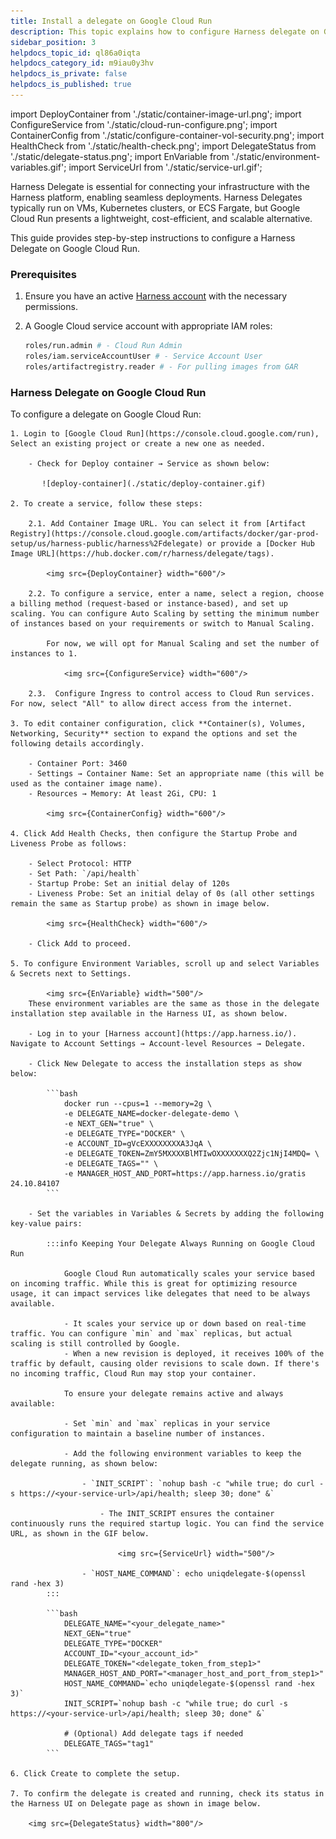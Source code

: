 ```yaml
---
title: Install a delegate on Google Cloud Run
description: This topic explains how to configure Harness delegate on Google Cloud Run.
sidebar_position: 3
helpdocs_topic_id: ql86a0iqta
helpdocs_category_id: m9iau0y3hv
helpdocs_is_private: false
helpdocs_is_published: true
---
```


import DeployContainer from './static/container-image-url.png';
import ConfigureService from './static/cloud-run-configure.png';
import ContainerConfig from './static/configure-container-vol-security.png';
import HealthCheck from './static/health-check.png';
import DelegateStatus from './static/delegate-status.png';
import EnVariable from './static/environment-variables.gif';
import ServiceUrl from  './static/service-url.gif';

Harness Delegate is essential for connecting your infrastructure with the Harness platform, enabling seamless deployments. Harness Delegates typically run on VMs, Kubernetes clusters, or ECS Fargate, but Google Cloud Run presents a lightweight, cost-efficient, and scalable alternative.

This guide provides step-by-step instructions to configure a Harness Delegate on Google Cloud Run.

### Prerequisites

1. Ensure you have an active [Harness account](https://app.harness.io) with the necessary permissions. 

2. A Google Cloud service account with appropriate IAM roles:
    
    ```bash
    roles/run.admin # - Cloud Run Admin
    roles/iam.serviceAccountUser # - Service Account User
    roles/artifactregistry.reader # - For pulling images from GAR
    ```

### Harness Delegate on Google Cloud Run

To configure a delegate on Google Cloud Run:  

    1. Login to [Google Cloud Run](https://console.cloud.google.com/run), Select an existing project or create a new one as needed.
 
        - Check for Deploy container → Service as shown below:

           ![deploy-container](./static/deploy-container.gif)
        
    2. To create a service, follow these steps:

        2.1. Add Container Image URL. You can select it from [Artifact Registry](https://console.cloud.google.com/artifacts/docker/gar-prod-setup/us/harness-public/harness%2Fdelegate) or provide a [Docker Hub Image URL](https://hub.docker.com/r/harness/delegate/tags).
        
            <img src={DeployContainer} width="600"/>

        2.2. To configure a service, enter a name, select a region, choose a billing method (request-based or instance-based), and set up scaling. You can configure Auto Scaling by setting the minimum number of instances based on your requirements or switch to Manual Scaling. 
        
            For now, we will opt for Manual Scaling and set the number of instances to 1.
                
                <img src={ConfigureService} width="600"/>
                                
        2.3.  Configure Ingress to control access to Cloud Run services. For now, select "All" to allow direct access from the internet.

    3. To edit container configuration, click **Container(s), Volumes, Networking, Security** section to expand the options and set the following details accordingly.
        
        - Container Port: 3460  
        - Settings → Container Name: Set an appropriate name (this will be used as the container image name).  
        - Resources → Memory: At least 2Gi, CPU: 1 

            <img src={ContainerConfig} width="600"/>

    4. Click Add Health Checks, then configure the Startup Probe and Liveness Probe as follows:  

        - Select Protocol: HTTP  
        - Set Path: `/api/health`  
        - Startup Probe: Set an initial delay of 120s  
        - Liveness Probe: Set an initial delay of 0s (all other settings remain the same as Startup probe) as shown in image below.

            <img src={HealthCheck} width="600"/>  

        - Click Add to proceed.

    5. To configure Environment Variables, scroll up and select Variables & Secrets next to Settings.  

            <img src={EnVariable} width="500"/>
        These environment variables are the same as those in the delegate installation step available in the Harness UI, as shown below.

        - Log in to your [Harness account](https://app.harness.io/). Navigate to Account Settings → Account-level Resources → Delegate.  

        - Click New Delegate to access the installation steps as show below:

            ```bash
                docker run --cpus=1 --memory=2g \
                -e DELEGATE_NAME=docker-delegate-demo \
                -e NEXT_GEN="true" \
                -e DELEGATE_TYPE="DOCKER" \
                -e ACCOUNT_ID=gVcEXXXXXXXXA3JqA \
                -e DELEGATE_TOKEN=ZmY5MXXXXBlMTIwOXXXXXXXQ2Zjc1NjI4MDQ= \
                -e DELEGATE_TAGS="" \
                -e MANAGER_HOST_AND_PORT=https://app.harness.io/gratis 24.10.84107
            ```

        - Set the variables in Variables & Secrets by adding the following key-value pairs:

            :::info Keeping Your Delegate Always Running on Google Cloud Run 

                Google Cloud Run automatically scales your service based on incoming traffic. While this is great for optimizing resource usage, it can impact services like delegates that need to be always available.

                - It scales your service up or down based on real-time traffic. You can configure `min` and `max` replicas, but actual scaling is still controlled by Google.
                - When a new revision is deployed, it receives 100% of the traffic by default, causing older revisions to scale down. If there's no incoming traffic, Cloud Run may stop your container.

                To ensure your delegate remains active and always available:

                - Set `min` and `max` replicas in your service configuration to maintain a baseline number of instances.
                
                - Add the following environment variables to keep the delegate running, as shown below:
                    
                    - `INIT_SCRIPT`: `nohup bash -c "while true; do curl -s https://<your-service-url>/api/health; sleep 30; done" &`
                        
                        - The INIT_SCRIPT ensures the container continuously runs the required startup logic. You can find the service URL, as shown in the GIF below.
                            
                            <img src={ServiceUrl} width="500"/>

                    - `HOST_NAME_COMMAND`: echo uniqdelegate-$(openssl rand -hex 3)
            :::

            ```bash
                DELEGATE_NAME="<your_delegate_name>"
                NEXT_GEN="true"
                DELEGATE_TYPE="DOCKER"
                ACCOUNT_ID="<your_account_id>"
                DELEGATE_TOKEN="<delegate_token_from_step1>"
                MANAGER_HOST_AND_PORT="<manager_host_and_port_from_step1>"
                HOST_NAME_COMMAND=`echo uniqdelegate-$(openssl rand -hex 3)`
                INIT_SCRIPT=`nohup bash -c "while true; do curl -s https://<your-service-url>/api/health; sleep 30; done" &`

                # (Optional) Add delegate tags if needed
                DELEGATE_TAGS="tag1"
            ``` 
            
    6. Click Create to complete the setup.

    7. To confirm the delegate is created and running, check its status in the Harness UI on Delegate page as shown in image below.

        <img src={DelegateStatus} width="800"/>





             


